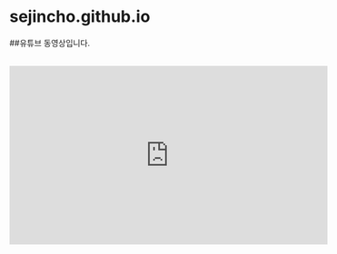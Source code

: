 # sejincho.github.io
##유튜브 동영상입니다.

<br/><iframe width="560" height="315" src="https://www.youtube.com/embed/videoseries?list=PLx0sYbCqOb8TBPRdmBHs5Iftvv9TPboYG" frameborder="0" allow="autoplay; encrypted-media" allowfullscreen></iframe>
